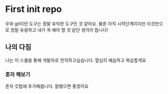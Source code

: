 # First init repo
우와 git이란 도구는 정말 유익한 도구인 것 같아요.
물론 아직 시작단계이지만 이것만으로 정말 유용하고 내가 꼭 해야 할 것 같단 생각이 듭니다!

## 나의 다짐
나는 이 스쿨을 통해 개발자로 전직하고싶습니다.
열심히 예습하고 복습할게요

### 혼자 해보기
혼자 깃헙에 추가해봅니다. 
잘됐으면 좋겠어요
